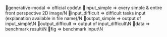 🚀generative-modal => official code\n
🚀input_simple => every simple & entire front perspective 2D image/N
🚀input_difficult => difficult tasks input (explanation available in file name)/N
🚀output_simple => output of input_simple\N
🚀output_difficult => output of input_difficult\N
🚀data => benchmark result\N
🚀fig => benchmark input\N
